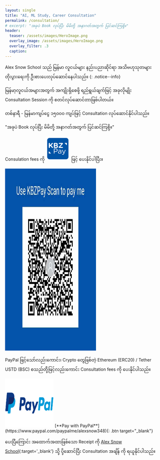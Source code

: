 ```yaml
---
layout: single
title: "AI, ML Study, Career Consultation"
permalink: /consultation/
# excerpt: "အခုပဲ Book လုပ်ပြီး မိမိတို့ အနာဂတ်အတွက် ပြင်ဆင်ကြစို့။"
header:
  teaser: /assets/images/HeroImage.png
  overlay_image: /assets/images/HeroImage.png
  overlay_filter: .3
  caption:
---
```


Alex Snow School သည် မြန်မာ လူငယ်များ နည်းပညာဆိုင်ရာ အသိဗဟုသုတများ တိုးပွားရေးကို ဦးစားပေးလုပ်ဆောင်နေပါသည်။
{: .notice--info}

မြန်မာ့လူငယ်အများအတွက် အကျိုးရှိစေဖို့ ရည်ရွယ်ချက်ဖြင့် အခုလိုမျိုး Consultation Session ကို စတင်လုပ်ဆောင်တာဖြစ်ပါတယ်။

တစ်နာရီ - မြန်မာကျပ်ငွေ ၁၅၀၀၀ ကျပ်ဖြင့် Consultation လုပ်ဆောင်နိုင်ပါသည်။

"အခုပဲ Book လုပ်ပြီး မိမိတို့ အနာဂတ်အတွက် ပြင်ဆင်ကြစို့။"

Consulation fees ကို 
<img src="/assets/images/kpay-logo.webp" alt="consultation with KPay" width="80" height="80" > ဖြင့် ပေးနိုင်ပါပြီး။

<img src="/assets/images/donate-kpay.jpeg" alt="KPay ID" width="300" height="600" >

<p>PayPal ဖြင့်သော်လည်းကောင်း၊ Crypto တွေဖြစ်တဲ့ Ethereum (ERC20) / Tether USTD (BSC) စသည်တို့်ဖြင့်လည်းကောင်း Consultation fees ကို ပေးနိုင်ပါသည်။</p>

<img src="/assets/images/paypal.png" alt="Pay with PayPal" width="160" height="160" >
[**Pay with PayPal**](https://www.paypal.com/paypalme/alexsnow348){: .btn target="_blank"}
<i class='fas fa-chevron-circle-right'></i>


ပေးပြီကြောင်း အထောက်အထာဖြစ်သော Receipt ကို [Alex Snow School](https://www.facebook.com/alexsnowschool){:target='_blank'} သို့ ပို့ဆောင်ပြီး Consultation အချိန် ကို ရယူနိုင်ပါသည်။


